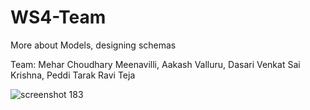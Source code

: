 # WS4-Team
More about Models, designing schemas

Team:
Mehar Choudhary Meenavilli,
Aakash Valluru,
Dasari Venkat Sai Krishna,
Peddi Tarak Ravi Teja

![screenshot 183](https://user-images.githubusercontent.com/43078659/52700572-e0a60d00-2f3d-11e9-8b77-de9f8d6b35f8.png)

